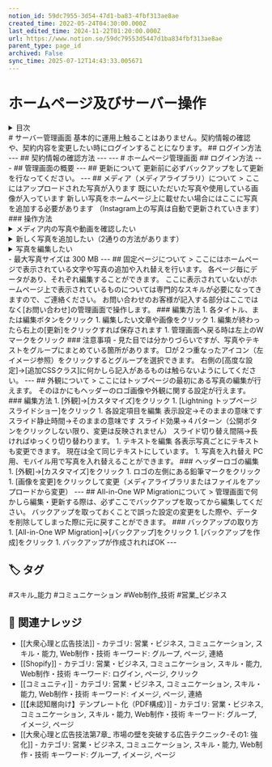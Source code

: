 ```yaml
---
notion_id: 59dc7955-3d54-47d1-ba83-4fbf313ae8ae
created_time: 2022-05-24T04:30:00.000Z
last_edited_time: 2024-11-22T01:20:00.000Z
url: https://www.notion.so/59dc79553d5447d1ba834fbf313ae8ae
parent_type: page_id
archived: False
sync_time: 2025-07-12T14:43:33.005671
---
```


# ホームページ及びサーバー操作

<details>
<summary>目次</summary>
</details>
# サーバー管理画面
基本的に運用上触ることはありません。契約情報の確認や、契約内容を変更したい時にログインすることになります。
## ログイン方法
---
## 契約情報の確認方法
---
---
# ホームページ管理画面
## ログイン方法
---
## 管理画面の概要
---
## 更新について
更新前に必ずバックアップをして更新を行なってください。
---
## メディア（メディアライブラリ）について
> ここにはアップロードされた写真が入ります
既にいただいた写真や使用している画像が入っています
新しい写真をホームページ上に載せたい場合にはここに写真を追加する必要があります
（Instagram上の写真は自動で更新されていきます）
### 操作方法
<details>
<summary>メディア内の写真や動画を確認したい</summary>
</details>
<details>
<summary>新しく写真を追加したい（2通りの方法があります）</summary>
</details>
<details>
<summary>写真を編集したい</summary>
</details>
- 最大写真サイズは 300 MB
---
## 固定ページについて
> ここにはホームページで表示されている文字や写真の追加や入れ替えを行います。
各ページ毎にデータがあり、それぞれ編集することができます。
ここに表示されていないがホームページ上で表示されているものについては専門的なスキルが必要になってきますので、ご連絡ください。
お問い合わせのお客様が記入する部分はここではなく[お問い合わせ]の管理画面で操作します。
### 編集方法
1. 各タイトル、または編集ボタンをクリック
1. 編集したい文章や画像をクリック
1. 編集が終わったら右上の[更新]をクリックすれば保存されます
1. 管理画面へ戻る時は左上のWマークをクリック
### 注意事項
- 見た目では分かりづらいですが、写真やテキストをグループにまとめている箇所があります。
□が２つ重なったアイコン（左イメージ参照）をクリックするとグループを選択できます。
右側の[高度な設定]→[追加CSSクラス]に何かしら記入があるものは触らないようにしてください。
---
## 外観について
> ここにはトップページの最初にある写真の編集が行えます。
そのほかにもヘッダーのロゴ画像や外観に関する設定が行えます。
### 編集方法
1. [外観]→[カスタマイズ]をクリック
1. [Lightning トップページスライドショー]をクリック
1. 各設定項目を編集
表示設定→そのままの意味です
スライド静止時間→そのままの意味です
スライド効果→４パターン（公開ボタンをクリックしない限り、変更は反映されません）
スライド切り替え間隔→長ければゆっくり切り替わります。
1. テキストを編集
各表示写真ごとにテキストも変更できます。
現在は全て同じテキストにしています。
1. 写真を入れ替え
PC用、モバイル用で写真を入れ替えることができます。
### ヘッダーロゴの編集
1. [外観]→[カスタマイズ]をクリック
1. ロゴの左側にある鉛筆マークをクリック
1. [画像を変更]をクリックして変更（メディアライブラリまたはファイルをアップロードから変更）
---
## All-in-One WP Migrationについて
> 管理画面で何かしら編集・更新する際は、必ずここでバックアップを取ってから編集してください。
バックアップを取っておくことで誤った設定の変更をした際や、データを削除してしまった際に元に戻すことができます。
### バックアップの取り方
1. [All-in-One WP Migration]→[バックアップ]をクリック
1. [バックアップを作成]をクリック
1. バックアップが作成されればOK
---

## 🏷️ タグ
#スキル_能力 #コミュニケーション #Web制作_技術 #営業_ビジネス

## 🔗 関連ナレッジ
- [[大衆心理と広告技法]] - カテゴリ: 営業・ビジネス, コミュニケーション, スキル・能力, Web制作・技術 キーワード: グループ, ページ, 連絡
- [[Shopify]] - カテゴリ: 営業・ビジネス, コミュニケーション, スキル・能力, Web制作・技術 キーワード: ログイン, ページ, クリック
- [[コミュニティ]] - カテゴリ: 営業・ビジネス, コミュニケーション, スキル・能力, Web制作・技術 キーワード: イメージ, ページ, 連絡
- [[【未認知層向け】テンプレート化（PDF構成）]] - カテゴリ: 営業・ビジネス, コミュニケーション, スキル・能力, Web制作・技術 キーワード: グループ, イメージ, ページ
- [[大衆心理と広告技法第7章_ 市場の壁を突破する広告テクニック-その1: 強化]] - カテゴリ: 営業・ビジネス, コミュニケーション, スキル・能力, Web制作・技術 キーワード: グループ, イメージ, ページ
